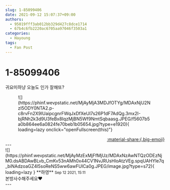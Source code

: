 ```yaml
---
slug: 1-85099406
date: 2021-09-12 15:07:37+09:00
authors:
  - 95019fff3ab012bb329d427c8dce1714
  - 67b4c6fb2220ac6705aa97046f3503a1
categories:
  - Hayoung
tags:
  - Fan Post
---
```


# 1-85099406

<div class="post-container" markdown="1">
<div class="content-container md-sidebar__scrollwrap" markdown="1">

귀요미하냥 오늘도 인가 잘해또?
<figure markdown="1">
![](https://phinf.wevpstatic.net/MjAyMjA3MDJfOTYg/MDAxNjU2NzI5ODY0NTA2.p-c8rvFn2X9IUaipcgnrFWqJxDfXeUl7s26P1dF7AdQg.3mx2I-bjRNh2k3d9U3feBx8IqzMjBN5Wf9NmtSqbaasg.JPEG/f5607b5a0b864ee6a0824fe70beb1b05654.jpg?type=e1920){ loading=lazy onclick="openFullscreen(this)"}
</figure>


</div>
</div>

<div style="text-align: right;" markdown="1">
<a href="https://weverse.io/fromis9/fanpost/1-85099406" style="text-align: right;">:material-share:{.big-emoji}</a>
</div>
---

<div class="comments-container md-sidebar__scrollwrap" markdown="1">
<div class="comment" markdown="1">
<div class='id-container' markdown="1">
![](https://phinf.wevpstatic.net/MjAyMzExMjFfMjUz/MDAxNzAwNTQzODEzNjM0.dsABDAwBLvb_CmKv53nAMh0x44CV1NvJRUsHloAtzVEg.spqUAHYle7q_biNAdzoaGZ4l5soReNS5ww6awFUlCa0g.JPEG/image.jpg?type=s72){ loading=lazy }
**<span class="artist">하영</span>** <small>Sep 12 2021, 15:11</small><br>
</div>
<div class='comment-body' markdown="1">
본방사수해주세요♥️
</div>
</div>
</div>
---
